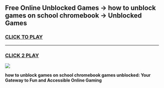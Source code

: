 
## Free Online Unblocked Games → how to unblock games on school chromebook → Unblocked Games
<h3>
<a href="https://premium.freeplayer.one?title=how_to_unblock_games_on_school_chromebook&ref=21F">CLICK TO PLAY</a></h3>
<hr>

<h3>
<a href="https://premium.freeplayer.one?title=how_to_unblock_games_on_school_chromebook&ref=21F">CLICK 2 PLAY</a>
  
</h3>

<a href="https://premium.freeplayer.one?title=how_to_unblock_games_on_school_chromebook&ref=21F/"><img src="https://clearcache.store/games.png"></a>


**how to unblock games on school chromebook games unblocked: Your Gateway to Fun and Accessible Online Gaming**

